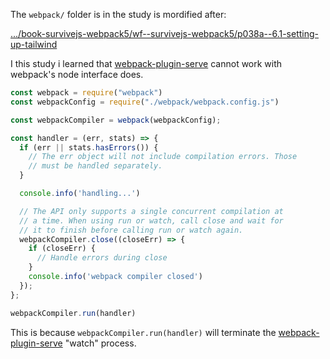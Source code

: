 The `webpack/` folder is in the study is mordified after:

[.../book-survivejs-webpack5/wf--survivejs-webpack5/p038a--6.1-setting-up-tailwind](file:///.file/id=6571367.305787538/)



I this study i learned that [webpack-plugin-serve](https://github.com/shellscape/webpack-plugin-serve) cannot work with webpack's node interface does.  

```js
const webpack = require("webpack")
const webpackConfig = require("./webpack/webpack.config.js")

const webpackCompiler = webpack(webpackConfig); 

const handler = (err, stats) => {
  if (err || stats.hasErrors()) {
    // The err object will not include compilation errors. Those
    // must be handled separately.
  }

  console.info('handling...')

  // The API only supports a single concurrent compilation at
  // a time. When using run or watch, call close and wait for
  // it to finish before calling run or watch again.
  webpackCompiler.close((closeErr) => {
    if (closeErr) {
      // Handle errors during close
    }
    console.info('webpack compiler closed')
  });
};

webpackCompiler.run(handler)
```

This is because `webpackCompiler.run(handler)` will terminate the [webpack-plugin-serve](https://github.com/shellscape/webpack-plugin-serve)  "watch" process. 

